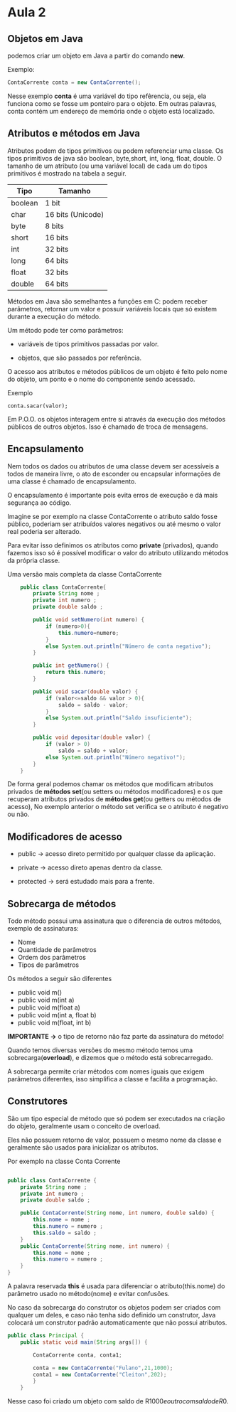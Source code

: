 # Aula 2

## Objetos em Java

podemos criar um objeto em Java a partir do comando **new**.

Exemplo:

``` Java
ContaCorrente conta = new ContaCorrente();
```
Nesse exemplo **conta** é uma variável do tipo refêrencia, ou seja, ela funciona como se fosse um ponteiro para o objeto. Em outras palavras, conta contém um endereço de memória onde o objeto está localizado.

## Atributos e métodos em Java

Atributos podem de tipos primitivos ou podem referenciar uma classe. Os tipos primitivos de java são boolean, byte,short, int, long, float, double. O tamanho de um atributo (ou uma variável local) de cada um do tipos primitivos é mostrado na tabela a seguir.


| Tipo    | Tamanho               |
|---------|-----------------------|
| boolean | 1 bit                 |
| char    | 16 bits (Unicode)     |
| byte    | 8 bits                |
| short   | 16 bits               |
| int     | 32 bits               |
| long    | 64 bits               |
| float   | 32 bits               |
| double  | 64 bits               |

Métodos em Java são semelhantes a funções em C: podem receber parâmetros, retornar um valor e possuir variáveis locais que só existem durante a execução do método.

Um método pode ter como parâmetros:

+ variáveis de tipos primitivos passadas por valor.

+ objetos, que são passados por referência.

O acesso aos atributos e métodos públicos de um objeto é feito pelo nome do objeto, um ponto e o nome do componente sendo acessado.

Exemplo

    conta.sacar(valor);

Em P.O.O. os objetos interagem entre si através da execução dos métodos públicos de outros objetos. Isso é chamado de troca de mensagens.

## Encapsulamento

Nem todos os dados ou atributos de uma classe devem ser acessíveis a todos de maneira livre, o ato de esconder ou encapsular informações de uma classe é chamado de encapsulamento.

O encapsulamento é importante pois evita erros de execução e dá mais segurança ao código.

Imagine se por exemplo na classe ContaCorrente o atributo saldo fosse público, poderiam ser atribuídos valores negativos ou até mesmo o valor real poderia ser alterado.

Para evitar isso definimos os atributos como **private** (privados), quando fazemos isso só é possível modificar o valor do atributo utilizando métodos da própria classe.

Uma versão mais completa da classe ContaCorrente

```Java
    public class ContaCorrente{
        private String nome ;
        private int numero ;
        private double saldo ;

        public void setNumero(int numero) {
            if (numero>0){
                this.numero=numero;
            }
            else System.out.println("Número de conta negativo");
        }

        public int getNumero() {
            return this.numero;
        }

        public void sacar(double valor) {
            if (valor<=saldo && valor > 0){
                saldo = saldo - valor;
            }
            else System.out.println("Saldo insuficiente");
        }

        public void depositar(double valor) {
            if (valor > 0)
                saldo = saldo + valor;
            else System.out.println("Número negativo!");
        }
    }
```
De forma geral podemos chamar os métodos que modificam atributos privados de **métodos set**(ou setters ou métodos modificadores) e os que recuperam atributos privados de **métodos get**(ou getters ou métodos de acesso), No exemplo anterior o método set verifica se o atributo é negativo ou não.

## Modificadores de acesso

+ public -> acesso direto permitido por qualquer classe da aplicação.

+ private -> acesso direto apenas dentro da classe.

+ protected -> será estudado mais para a frente.

## Sobrecarga de métodos

Todo método possui uma assinatura que o diferencia de outros métodos, exemplo de assinaturas:

+ Nome
+ Quantidade de parâmetros
+ Ordem dos parâmetros
+ Tipos de parâmetros

Os métodos a seguir são diferentes

+ public void m()
+ public void m(int a)
+ public void m(float a)
+ public void m(int a, float b)
+ public void m(float, int b)

**IMPORTANTE ->** o tipo de retorno não faz parte da assinatura do método!

Quando temos diversas versões do mesmo método temos uma sobrecarga(**overload**), e dizemos que o método está sobrecarregado.

A sobrecarga permite criar métodos com nomes iguais que exigem parâmetros diferentes, isso simplifica a classe e facilita a programação.

## Construtores

São um tipo especial de método que só podem ser executados na criação do objeto, geralmente usam o conceito de overload.

Eles não possuem retorno de valor, possuem o mesmo nome da classe e geralmente são usados para inicializar os atributos.

Por exemplo na classe Conta Corrente

```Java

public class ContaCorrente {
    private String nome ;
    private int numero ;
    private double saldo ;

    public ContaCorrente(String nome, int numero, double saldo) {
        this.nome = nome ;
        this.numero = numero ;
        this.saldo = saldo ;
    }
    public ContaCorrente(String nome, int numero) {
        this.nome = nome ;
        this.numero = numero ;
    }
}
```
A palavra reservada **this** é usada para diferenciar o atributo(this.nome) do parâmetro usado no método(nome) e evitar confusões.

No caso da sobrecarga do construtor os objetos podem ser criados com qualquer um deles, e caso não tenha sido definido um construtor, Java colocará um construtor padrão automaticamente que não possui atributos.

```Java
public class Principal {
    public static void main(String args[]) {

        ContaCorrente conta, conta1;

        conta = new ContaCorrente("Fulano",21,1000);
        conta1 = new ContaCorrente("Cleiton",202);
        }
    }
```
Nesse caso foi criado um objeto com saldo de R$1000 e outro com saldo de R$0.











